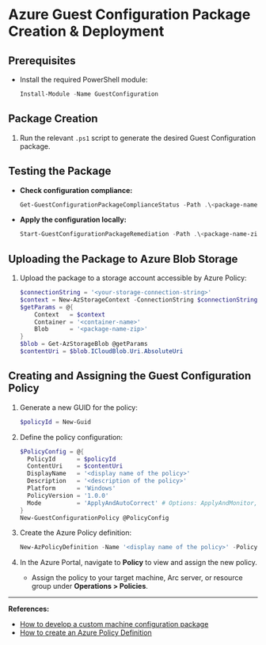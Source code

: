 # Azure Guest Configuration Package Creation & Deployment

## Prerequisites

- Install the required PowerShell module:

  ```powershell
  Install-Module -Name GuestConfiguration
  ```

## Package Creation

1. Run the relevant `.ps1` script to generate the desired Guest Configuration package.

## Testing the Package

- **Check configuration compliance:**
  ```powershell
  Get-GuestConfigurationPackageComplianceStatus -Path .\<package-name-zip>
  ```

- **Apply the configuration locally:**
  ```powershell
  Start-GuestConfigurationPackageRemediation -Path .\<package-name-zip>
  ```

## Uploading the Package to Azure Blob Storage

1. Upload the package to a storage account accessible by Azure Policy:

   ```powershell
   $connectionString = '<your-storage-connection-string>'
   $context = New-AzStorageContext -ConnectionString $connectionString
   $getParams = @{
       Context   = $context
       Container = '<container-name>'
       Blob      = '<package-name-zip>'
   }
   $blob = Get-AzStorageBlob @getParams
   $contentUri = $blob.ICloudBlob.Uri.AbsoluteUri
   ```

## Creating and Assigning the Guest Configuration Policy

1. Generate a new GUID for the policy:

   ```powershell
   $policyId = New-Guid
   ```

2. Define the policy configuration:

   ```powershell
   $PolicyConfig = @{
     PolicyId      = $policyId
     ContentUri    = $contentUri
     DisplayName   = '<display name of the policy>'
     Description   = '<description of the policy>'
     Platform      = 'Windows'
     PolicyVersion = '1.0.0'
     Mode          = 'ApplyAndAutoCorrect' # Options: ApplyAndMonitor, ApplyAndAutoCorrect, Audit
   }
   New-GuestConfigurationPolicy @PolicyConfig
   ```

3. Create the Azure Policy definition:

   ```powershell
   New-AzPolicyDefinition -Name '<display name of the policy>' -Policy '<generated-policy-json-file>'
   ```

4. In the Azure Portal, navigate to **Policy** to view and assign the new policy.

   - Assign the policy to your target machine, Arc server, or resource group under **Operations > Policies**.

---

**References:**
- [How to develop a custom machine configuration package](https://learn.microsoft.com/en-us/azure/governance/machine-configuration/how-to/develop-custom-package/overview)
- [How to create an Azure Policy Definition](https://learn.microsoft.com/en-us/azure/governance/machine-configuration/how-to/create-policy-definition)
